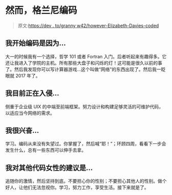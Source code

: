 # 然而，格兰尼编码

> 原文:[https://dev . to/granny w42/however-Elizabeth-Davies-coded](https://dev.to/grannyw42/nevertheless-elizabeth-davies-coded)

## [](#i-began-coding-because)我开始编码是因为...

大一的时候我有一个选择，哲学 101 或者 Fortran 入门。后者听起来有趣得多。它还让我进入了学院的主机。所有那些大盘子和闪烁的灯！这可能是很久以前的事了。然后我发现你可以写计算器游戏...这个叫做“网络”的东西出现了。然后我一眨眼就 2017 年了。

## [](#im-currently-hacking-on)我目前正在入侵...

侧重于企业级 UIX 的中端至前端框架。努力设计和构建足够灵活的可维护代码，以适应当今网络的需求。

## [](#im-excited-about)我很兴奋...

学习。编码从来没有失望过。你掌握了，然后喊“耶！”；环顾四周，看看下一步会发生什么，总有一些东西可以伸手去拿。

## [](#my-advice-for-other-women-who-code-is)我对其他代码女性的建议是...

追随你的激情，然后坚持到底。不要担心你的性别；不要担心其他人的性别。做个好人，让他们无法忽视你。学习，努力工作，享受生活。接下来就是了。